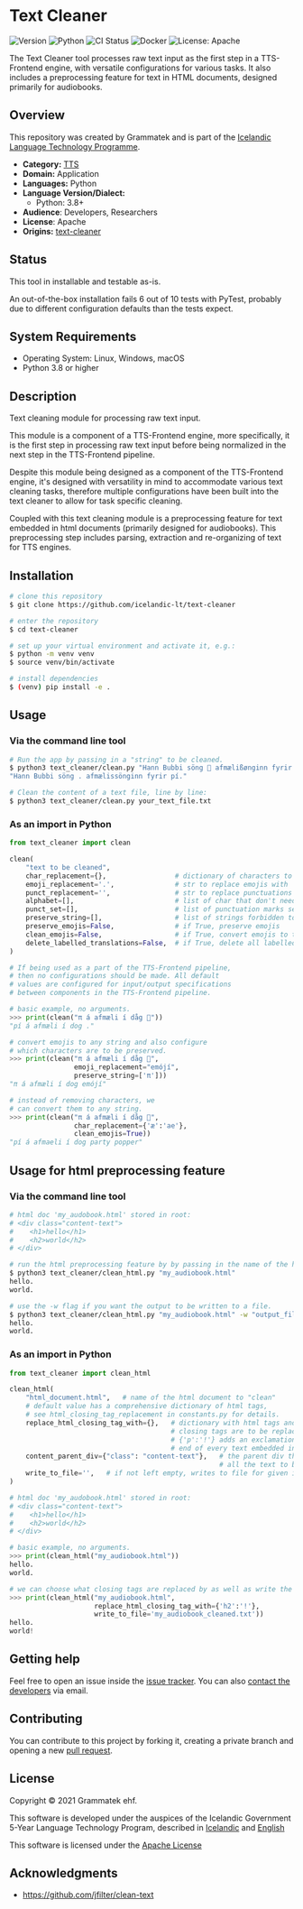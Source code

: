 <!-- omit in toc -->
# Text Cleaner

![Version](https://img.shields.io/badge/Version-T9-darkviolet)
![Python](https://img.shields.io/badge/python-3.8-blue?logo=python&logoColor=white)
![CI Status](https://img.shields.io/badge/CI-[unavailable]-red)
![Docker](https://img.shields.io/badge/Docker-[unavailable]-green)
![License: Apache](https://img.shields.io/badge/License-Apache-yellow)

The Text Cleaner tool processes raw text input as the first step in a TTS-Frontend engine,
with versatile configurations for various tasks. It also includes a preprocessing feature
for text in HTML documents, designed primarily for audiobooks.


## Overview

This repository was created by Grammatek and is
part of the [Icelandic Language Technology Programme](https://github.com/icelandic-lt/icelandic-lt).

- **Category:** [TTS](https://github.com/icelandic-lt/icelandic-lt/blob/main/doc/tts.md)
- **Domain:** Application
- **Languages:** Python
- **Language Version/Dialect:**
  - Python: 3.8+
- **Audience**: Developers, Researchers
- **License**: Apache
- **Origins:** [text-cleaner](https://github.com/grammatek/text-cleaner)

## Status

This tool in installable and testable as-is.

An out-of-the-box installation fails 6 out of 10 tests with PyTest,
probably due to different configuration defaults than the
tests expect.

## System Requirements
- Operating System: Linux, Windows, macOS
- Python 3.8 or higher

## Description

Text cleaning module for processing raw text input.

This module is a component of a TTS-Frontend engine, more specifically, it is the first step in processing raw text input before being normalized in the next step in the TTS-Frontend pipeline.

Despite this module being designed as a component of the TTS-Frontend engine, it's designed with versatility in mind to accommodate various text cleaning tasks, therefore multiple configurations have been built into the text cleaner to allow for task specific cleaning.

Coupled with this text cleaning module is a preprocessing feature for text embedded in html documents (primarily designed for audiobooks). This preprocessing step includes parsing, extraction and re-organizing of text for TTS engines.

## Installation
```bash
# clone this repository
$ git clone https://github.com/icelandic-lt/text-cleaner

# enter the repository
$ cd text-cleaner

# set up your virtual environment and activate it, e.g.:
$ python -m venv venv
$ source venv/bin/activate

# install dependencies
$ (venv) pip install -e .
```
## Usage

### Via the command line tool
```bash
# Run the app by passing in a "string" to be cleaned. 
$ python3 text_cleaner/clean.py "Hann Bubbi söng 🎤 afmælißønginn fyrir π."
"Hann Bubbi söng . afmælissönginn fyrir pí."

# Clean the content of a text file, line by line:
$ python3 text_cleaner/clean.py your_text_file.txt
```

### As an import in Python
```python
from text_cleaner import clean

clean(
    "text to be cleaned",                  
    char_replacement={},                 # dictionary of characters to convert     
    emoji_replacement='.',               # str to replace emojis with        
    punct_replacement='',                # str to replace punctuations with
    alphabet=[],                         # list of char that don't need converting     
    punct_set=[],                        # list of punctuation marks set to preserve
    preserve_string=[],                  # list of strings forbidden to strip or convert
    preserve_emojis=False,               # if True, preserve emojis
    clean_emojis=False,                  # if True, convert emojis to their text description 
    delete_labelled_translations=False,  # if True, delete all labelled translations
)

# If being used as a part of the TTS-Frontend pipeline, 
# then no configurations should be made. All default 
# values are configured for input/output specifications 
# between components in the TTS-Frontend pipeline.

# basic example, no arguments.
>>> print(clean("π á afmæli í dåg 🎉"))
"pí á afmæli í dog ."

# convert emojis to any string and also configure 
# which characters are to be preserved.
>>> print(clean("π á afmæli í dåg 🎉", 
                emoji_replacement="emójí", 
                preserve_string=['π']))
"π á afmæli í dog emójí"

# instead of removing characters, we 
# can convert them to any string. 
>>> print(clean("π á afmæli í dåg 🎉", 
                char_replacement={'æ':'ae'}, 
                clean_emojis=True))
"pí á afmaeli í dog party popper"

```
## Usage for html preprocessing feature

### Via the command line tool
```bash
# html doc 'my_audobook.html' stored in root:
# <div class="content-text">
#    <h1>hello</h1>
#    <h2>world</h2>
# </div>

# run the html preprocessing feature by by passing in the name of the html document.
$ python3 text_cleaner/clean_html.py "my_audiobook.html"
hello.
world.

# use the -w flag if you want the output to be written to a file.
$ python3 text_cleaner/clean_html.py "my_audiobook.html" -w "output_file.txt"
hello.
world.

```

### As an import in Python

```python
from text_cleaner import clean_html

clean_html(
    "html_document.html",   # name of the html document to "clean"
    # default value has a comprehensive dictionary of html tags, 
    # see html_closing_tag_replacement in constants.py for details. 
    replace_html_closing_tag_with={},   # dictionary with html tags and what their 
                                        # closing tags are to be replaced with e.g. 
                                        # {'p':'!'} adds an exclamation mark at the 
                                        # end of every text embedded in a <p> tag.
    content_parent_div={"class": "content-text"},   # the parent div that contains 
                                                    # all the text to be extracted
    write_to_file='',   # if not left empty, writes to file for given input
)

# html doc 'my_audobook.html' stored in root:
# <div class="content-text">
#    <h1>hello</h1>
#    <h2>world</h2>
# </div>

# basic example, no arguments.
>>> print(clean_html("my_audiobook.html"))
hello. 
world.

# we can choose what closing tags are replaced by as well as write the output to file
>>> print(clean_html("my_audiobook.html", 
                     replace_html_closing_tag_with={'h2':'!'},
                     write_to_file='my_audiobook_cleaned.txt'))
hello.
world!
```

## Getting help

Feel free to open an issue inside the [issue tracker](https://github.com/grammatek/text-cleaner/issues).
You can also [contact the developers](mailto:info@grammatek.com) via email.

## Contributing

You can contribute to this project by forking it, creating a private branch and opening
a new [pull request](https://github.com/icelandic-lt/text-cleaner/pulls).

## License

Copyright © 2021 Grammatek ehf.

This software is developed under the auspices of the Icelandic Government 5-Year Language Technology Program, described in
[Icelandic](https://www.stjornarradid.is/lisalib/getfile.aspx?itemid=56f6368e-54f0-11e7-941a-005056bc530c) and
[English](https://clarin.is/media/uploads/mlt-en.pdf)

This software is licensed under the [Apache License](LICENSE)

## Acknowledgments
* https://github.com/jfilter/clean-text

